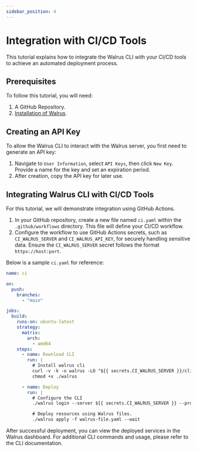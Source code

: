 ```yaml
---
sidebar_position: 4
---
```


# Integration with CI/CD Tools

This tutorial explains how to integrate the Walrus CLI with your CI/CD tools to achieve an automated deployment process.

## Prerequisites

To follow this tutorial, you will need:

1. A GitHub Repository.
2. [Installation of Walrus](/deploy/standalone).

## Creating an API Key

To allow the Walrus CLI to interact with the Walrus server, you first need to generate an API key:

1. Navigate to `User Information`, select `API Keys`, then click `New Key`. Provide a name for the key and set an expiration period.
2. After creation, copy the API key for later use.

## Integrating Walrus CLI with CI/CD Tools

For this tutorial, we will demonstrate integration using GitHub Actions.

1. In your GitHub repository, create a new file named `ci.yaml` within the `.github/workflows` directory. This file will define your CI/CD workflow.
2. Configure the workflow to use GitHub Actions secrets, such as `CI_WALRUS_SERVER` and `CI_WALRUS_API_KEY`, for securely handling sensitive data. Ensure the `CI_WALRUS_SERVER` secret follows the format `https://host:port`.

Below is a sample `ci.yaml` for reference:

```yaml
name: ci

on:
  push:
    branches:
      - "main"

jobs:
  build:
    runs-on: ubuntu-latest
    strategy:
      matrix:
        arch: 
          - amd64
    steps:
      - name: Download CLI
        run: |
          # Install walrus cli
          curl -v -k -o walrus -LO "${{ secrets.CI_WALRUS_SERVER }}/cli?arch=amd64&os=linux"
          chmod +x ./walrus

      - name: Deploy
        run: |
          # Configure the CLI
          ./walrus login --server ${{ secrets.CI_WALRUS_SERVER }} --project web --environment dev --api-key ${{ secrets.CI_WALRUS_API_KEY }}

          # Deploy resources using Walrus files.
          ./walrus apply -f walrus-file.yaml --wait
```

After successful deployment, you can view the deployed services in the Walrus dashboard. For additional CLI commands and usage, please refer to the CLI documentation.
